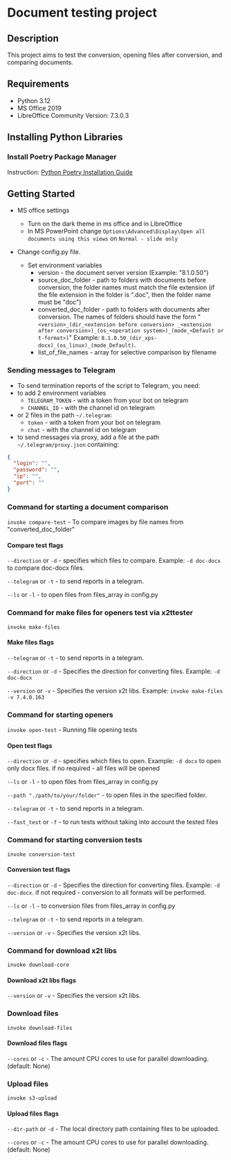 # Document testing project

## Description

This project aims to test the conversion,
opening files after conversion, and comparing documents.

## Requirements

* Python 3.12
* MS Office 2019
* LibreOffice Community Version: 7.3.0.3

## Installing Python Libraries

### Install Poetry Package Manager

Instruction: [Python Poetry Installation Guide](https://python-poetry.org/docs/#installation)

## Getting Started

* MS office settings
  * Turn on the dark theme in ms office and in LibreOffice
  * In MS PowerPoint change
    ```Options\Advanced\Display\Open all documents using this views```
    on ```Normal - slide only```

* Change config.py file.
  * Set environment variables
    * version - the document server version (Example: "8.1.0.50")
    * source_doc_folder - path to folders with documents before conversion,
    the folder names must match the file
      extension
      (if the file extension in the folder is ".doc",
      then the folder name must be "doc")
    * converted_doc_folder - path to folders with documents after conversion.
      The names of folders should have the
      form "`<version>_(dir_<extension before conversion>
_<extension after conversion>)_(os_<operation system>)_(mode_<Default or t-format>)`"
      Example: `8.1.0.50_(dir_xps-docx)_(os_linux)_(mode_Default)`.
    * list_of_file_names - array for selective comparison by filename

### Sending messages to Telegram

* To send termination reports of the script to Telegram, you need:
* to add 2 environment variables
  * `TELEGRAM_TOKEN` - with a token from your bot on telegram
  * `CHANNEL_ID` - with the channel id on telegram
* or 2 files in the path `~/.telegram`:
  * `token` - with a token from your bot on telegram
  * `chat` - with the channel id on telegram
* to send messages via proxy, add a file at the path `~/.telegram/proxy.json` containing:

```json
{
  "login": "",
  "password": "",
  "ip": "",
  "port": ""
}
```

### Command for starting a document comparison

`invoke compare-test` - To compare images by file names
from "converted_doc_folder"

#### Compare test flags

`--direction` or `-d` - specifies which files to compare.
Example: `-d doc-docx` to compare doc-docx files.

`--telegram` or `-t` - to send reports in a telegram.

`--ls` or `-l` - to open files from files_array in config.py

### Command for make files for openers test via x2ttester

`invoke make-files`

#### Make files flags

`--telegram` or `-t` - to send reports in a telegram.

`--direction` or `-d` - Specifies the direction for converting files.
Example: `-d doc-docx`

`--version` or `-v` - Specifies the version x2t libs.
Example: `invoke make-files -v 7.4.0.163`

### Command for starting openers

`invoke open-test` - Running file opening tests

#### Open test flags

`--direction` or `-d` - specifies which files to open.
Example: `-d docx` to open only docx files. if no required - all
files will be opened

`--ls` or `-l` - to open files from files_array in config.py

`--path "./path/to/your/folder"` - to open files in the specified folder.

`--telegram` or `-t` - to send reports in a telegram.

`--fast_test` or `-f` - to run tests without taking
into account the tested files

### Command for starting conversion tests

`invoke conversion-test`

#### Conversion test flags

`--direction` or `-d` - Specifies the direction for converting files.
Example: `-d doc-docx`. if not required -
conversion to all formats will be performed.

`--ls` or `-l` - to conversion files from files_array in config.py

`--telegram` or `-t` - to send reports in a telegram.

`--version` or `-v` - Specifies the version x2t libs.

### Command for download x2t libs

`invoke download-core`

#### Download x2t libs flags

`--version` or `-v` - Specifies the version x2t libs.

### Download files

`invoke download-files`

#### Download files flags

`--cores` or `-c` - The amount CPU cores
to use for parallel downloading. (default: None)

### Upload files

`invoke s3-upload`

#### Upload files flags

`--dir-path` or `-d` - The local directory path
containing files to be uploaded.

`--cores` or `-c` - The amount CPU cores
to use for parallel downloading. (default: None)

